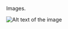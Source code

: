 Images.

![Alt text of the image](https://github.com/username/repository/blob/master/img/octocat.png)
